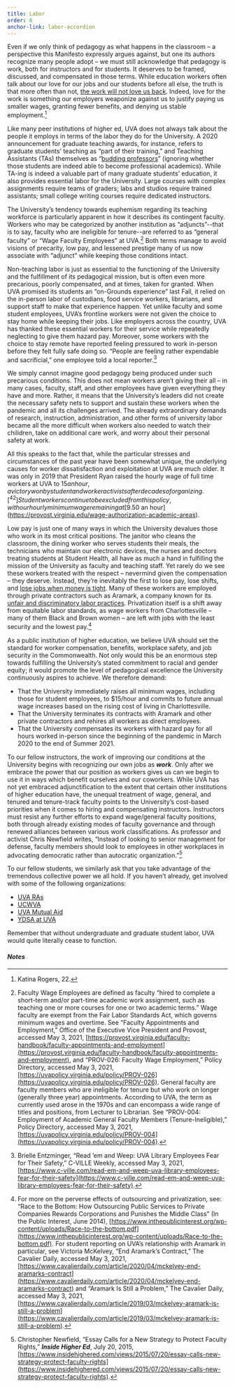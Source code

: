 ```yaml
---
title: Labor 
order: 6
anchor-link: labor-accordion
---
```


Even if we only think of pedagogy as what happens in the classroom – a perspective this Manifesto expressly argues against, but one its authors recognize many people adopt – we must still acknowledge that pedagogy is work, both for instructors and for students. It deserves to be framed, discussed, and compensated in those terms. While education workers often talk about our love for our jobs and our students before all else, the truth is that more often than not, [the work will not love us back](https://www.teenvogue.com/story/sarah-jaffe-work-wont-love-you-back-book). Indeed, love for the work is something our employers weaponize against us to justify paying us smaller wages, granting fewer benefits, and denying us stable employment.[^38]

<div id="gradlabor">
Like many peer institutions of higher ed, UVA does not always talk about the people it employs in terms of the labor they do for the University. A 2020 announcement for graduate teaching awards, for instance, refers to graduate students’ teaching as “part of their training,” and Teaching Assistants (TAs) themselves as “<a href="https://news.virginia.edu/content/theres-something-makes-these-graduate-instructors-special">budding professors</a>” (ignoring whether those students are indeed able to become professional academics).  While TA-ing is indeed a valuable part of many graduate students’ education, it also provides essential labor for the University. Large courses with complex assignments require teams of graders; labs and studios require trained assistants; small college writing courses require dedicated instructors.
</div>   

The University’s tendency towards euphemism regarding its teaching workforce is particularly apparent in how it describes its contingent faculty. Workers who may be categorized by another institution as “adjuncts”--that is to say, faculty who are ineligible for tenure--are referred to as “general faculty” or “Wage Faculty Employees” at UVA.[^40] Both terms manage to avoid visions of precarity, low pay, and lessened prestige many of us now associate with “adjunct” while keeping those conditions intact. 

Non-teaching labor is just as essential to the functioning of the University and the fulfillment of its pedagogical mission, but is often even more precarious, poorly compensated, and at times, taken for granted. When UVA promised its students an “on-Grounds experience” last Fall, it relied on the in-person labor of custodians, food service workers, librarians, and support staff to make that experience happen. Yet unlike faculty and some student employees, UVA’s frontline workers were not given the choice to stay home while keeping their jobs. Like employers across the country, UVA has thanked these essential workers for their service while repeatedly neglecting to give them hazard pay. Moreover, some workers with the choice to stay remote have reported feeling pressured to work in-person before they felt fully safe doing so. “People are feeling rather expendable and sacrificial,” one employee told a local reporter.[^41]
<div id="faclabor">
<p>We simply cannot imagine good pedagogy being produced under such precarious conditions. This does not mean workers aren’t giving their all – in many cases, faculty, staff, and other employees have given everything they have and more. Rather, it means that the University’s leaders did not create the necessary safety nets to support and sustain these workers when the pandemic and all its challenges arrived. The already extraordinary demands of research, instruction, administration, and other forms of university labor became all the more difficult when workers also needed to watch their chilidren, take on additional care work, and worry about their personal safety at work.</p> 
</div>

All this speaks to the fact that, while the particular stresses and circumstances of the past year have been somewhat unique, the underlying causes for worker dissatisfaction and exploitation at UVA are much older. It was only in 2019 that President Ryan raised the hourly wage of full time workers at UVA to $15 an hour, a victory won by student and worker activists after decades of organizing.[^42] Student workers continue to be excluded from this policy, with our hourly minimum wage remaining at [$9.50 an hour](https://provost.virginia.edu/wage-authorization-academic-areas).

Low pay is just one of many ways in which the University devalues those who work in its most critical positions. The janitor who cleans the classroom, the dining worker who serves students their meals, the technicians who maintain our electronic devices, the nurses and doctors treating students at Student Health, all have as much a hand in fulfilling the mission of the University as faculty and teaching staff. Yet rarely do we see these workers treated with the respect – nevermind given the compensation – they deserve. Instead, they’re inevitably the first to lose pay, lose shifts, and [lose jobs when money is tight](https://www.cavalierdaily.com/article/2020/04/u-va-contracted-aramark-workers-laid-off-without-severance-notice-amid-covid-19-facility-closures). Many of these workers are employed through private contractors such as Aramark, a company known for its [unfair and discriminatory labor practices](https://www.corp-research.org/aramark). Privatization itself is a shift away from equitable labor standards, as wage workers from Charlottesville – many of them Black and Brown women – are left with jobs with the least security and the lowest pay.[^43]

As a public institution of higher education, we believe UVA should set the standard for worker compensation, benefits, workplace safety, and job security in the Commonwealth. Not only would this be an enormous step towards fulfilling the University’s stated commitment to racial and gender equity; it would promote the level of pedagogical excellence the University continuously aspires to achieve. We therefore demand:
* That the University immediately raises all minimum wages, including those for student employees, to $15/hour and commits to future annual wage increases based on the rising cost of living in Charlottesville.
* That the University terminates its contracts with Aramark and other private contractors and rehires all workers as direct employees. 
* That the University compensates its workers with hazard pay for all hours worked in-person since the beginning of the pandemic in March 2020 to the end of Summer 2021.

To our fellow instructors, the work of improving our conditions at the University begins with recognizing our own jobs as ***work***. Only after we embrace the power that our position as workers gives us can we begin to use it in ways which benefit ourselves and our coworkers. While UVA has not yet embraced adjunctification to the extent that certain other institutions of higher education have, the unequal treatment of wage, general, and tenured and tenure-track faculty points to the University’s cost-based priorities when it comes to hiring and compensating instructors. Instructors must resist any further efforts to expand wage/general faculty positions, both through already existing modes of faculty governance and through renewed alliances between various work classifications. As professor and activist Chris Newfield writes, “Instead of looking to senior management for defense, faculty members should look to employees in other workplaces in advocating democratic rather than autocratic organization.”[^44]

To our fellow students, we similarly ask that you take advantage of the tremendous collective power we all hold. If you haven’t already, get involved with some of the following organizations:
* [UVA RAs](https://twitter.com/uva_ra)
* [UCWVA](https://www.ucwva.org/)
* [UVA Mutual Aid](https://www.uvastudco.com/uva-mutual-aid)
* [YDSA at UVA](https://atuva.student.virginia.edu/organization/youngdemocraticsocialists)

Remember that without undergraduate and graduate student labor, UVA would quite literally cease to function.

#### ***Notes***

[^38]: Katina Rogers, 22.

[^40]: Faculty Wage Employees are defined as faculty “hired to complete a short-term and/or part-time academic work assignment, such as teaching one or more courses for one or two academic terms.” Wage faculty are exempt from the Fair Labor Standards Act, which governs minimum wages and overtime. See “Faculty Appointments and Employment,” Office of the Executive Vice President and Provost, accessed May 3, 2021, [https://provost.virginia.edu/faculty-handbook/faculty-appointments-and-employment](https://provost.virginia.edu/faculty-handbook/faculty-appointments-and-employment), and “PROV-026: Faculty Wage Employment,” Policy Directory, accessed May 3, 2021, [https://uvapolicy.virginia.edu/policy/PROV-026](https://uvapolicy.virginia.edu/policy/PROV-026). General faculty are faculty members who are ineligible for tenure but who work on longer (generally three year) appointments. According to UVA, the term as currently used arose in the 1970s and can encompass a wide range of titles and positions, from Lecturer to Librarian. See “PROV-004: Employment of Academic General Faculty Members (Tenure-Ineligible),” Policy Directory, accessed May 3, 2021, [https://uvapolicy.virginia.edu/policy/PROV-004](https://uvapolicy.virginia.edu/policy/PROV-004). 

[^41]: Brielle Entzminger, “Read ’em and Weep: UVA Library Employees Fear for Their Safety,” C-VILLE Weekly, accessed May 3, 2021, [https://www.c-ville.com/read-em-and-weep-uva-library-employees-fear-for-their-safety](https://www.c-ville.com/read-em-and-weep-uva-library-employees-fear-for-their-safety).

[^42]: See “Living Wage at UVA,” lwc-uva, accessed May 3, 2021, [https://livingwageatuva.wixsite.com/lwc-uva](https://livingwageatuva.wixsite.com/lwc-uva) for more information. Since 2019, the cost of living in Charlottesville has continued to rise. The Economic Policy Institute’s “Family Budget Calculator” puts a single, childless adult’s annual costs at $38,839, or over $18/hr working full time. MIT’s Living Wage Calculator puts its estimate for a living wage in Charlottesville slightly  lower at $15.63/hour for a single, childless adult. See “Family Budget Calculator,” Economic Policy Institute, accessed May 3, 2021, [https://www.epi.org/resources/budget/](https://www.epi.org/resources/budget/) and “Living Wage Calculation for Charlottesville City, Virginia,” Living Wage Calculator, accessed May 3, 2021, [https://livingwage.mit.edu/counties/51540](https://livingwage.mit.edu/counties/51540).

[^43]: For more on the perverse effects of outsourcing and privatization, see: “Race to the Bottom: How Outsourcing Public Services to Private Companies Rewards Corporations and Punishes the Middle Class” (In the Public Interest, June 2014), [https://www.inthepublicinterest.org/wp-content/uploads/Race-to-the-bottom.pdf](https://www.inthepublicinterest.org/wp-content/uploads/Race-to-the-bottom.pdf). For student reporting on UVA’s relationship with Aramark in particular, see Victoria McKelvey, “End Aramark’s Contract,” The Cavalier Daily, accessed May 3, 2021, [https://www.cavalierdaily.com/article/2020/04/mckelvey-end-aramarks-contract](https://www.cavalierdaily.com/article/2020/04/mckelvey-end-aramarks-contract) and “Aramark Is Still a Problem,” The Cavalier Daily, accessed May 3, 2021, [https://www.cavalierdaily.com/article/2019/03/mckelvey-aramark-is-still-a-problem](https://www.cavalierdaily.com/article/2019/03/mckelvey-aramark-is-still-a-problem). 

[^44]: Christopher Newfield, “Essay Calls for a New Strategy to Protect Faculty Rights,” ***Inside Higher Ed***, July 20, 2015, [https://www.insidehighered.com/views/2015/07/20/essay-calls-new-strategy-protect-faculty-rights](https://www.insidehighered.com/views/2015/07/20/essay-calls-new-strategy-protect-faculty-rights).





